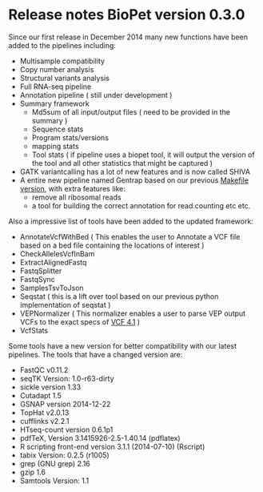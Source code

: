 # Release notes BioPet version 0.3.0

Since our first release in December 2014 many new functions have been added to the pipelines including:
- Multisample compatibility
- Copy number analysis
- Structural variants analysis
- Full RNA-seq pipeline
- Annotation pipeline ( still under development )
- Summary framework
    - Md5sum of all input/output files ( need to be provided in the summary )
    - Sequence stats
    - Program stats/versions
    - mapping stats
    - Tool stats ( if pipeline uses a biopet tool, it will output the version of the tool and all other statistics that might be captured )
- GATK variantcalling has a lot of new features and is now called SHIVA
- A entire new pipeline named Gentrap based on our previous [Makefile version](http://sasc-server.lumcnet.prod.intern/pipelines/makefile-0.6.0/gentrap/), with extra features like:
    - remove all ribosomal reads
    - a tool for building the correct annotation for read.counting etc etc.

Also a impressive list of tools have been added to the updated framework:

- AnnotateVcfWithBed ( This enables the user to Annotate a VCF file based on a bed file containing the locations of interest )
- CheckAllelesVcfInBam
- ExtractAlignedFastq
- FastqSplitter
- FastqSync
- SamplesTsvToJson
- Seqstat ( this is a lift over tool based on our previous python implementation of seqstat )
- VEPNormalizer ( This normalizer enables a user to parse VEP output VCFs to the exact specs of [VCF 4.1](https://samtools.github.io/hts-specs/VCFv4.1.pdf) )
- VcfStats

Some tools have a new version for better compatibility with our latest pipelines. The tools that have a changed version are:
- FastQC v0.11.2
- seqTK Version: 1.0-r63-dirty
- sickle version 1.33
- Cutadapt 1.5
- GSNAP version 2014-12-22
- TopHat v2.0.13
- cufflinks v2.2.1
- HTseq-count version 0.6.1p1
- pdfTeX, Version 3.1415926-2.5-1.40.14 (pdflatex)
- R scripting front-end version 3.1.1 (2014-07-10) (Rscript)
- tabix Version: 0.2.5 (r1005)
- grep (GNU grep) 2.16
- gzip 1.6
- Samtools Version: 1.1
